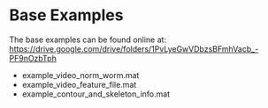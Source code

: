 # Base Examples 

The base examples can be found online at:
https://drive.google.com/drive/folders/1PvLyeGwVDbzsBFmhVacb_-PF9nOzbTph

* example_video_norm_worm.mat
* example_video_feature_file.mat
* example_contour_and_skeleton_info.mat